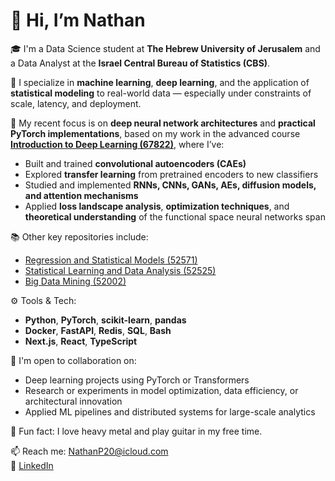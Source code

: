 # 👋 Hi, I’m Nathan

🎓 I'm a Data Science student at **The Hebrew University of Jerusalem** and a Data Analyst at the **Israel Central Bureau of Statistics (CBS)**.

🔬 I specialize in **machine learning**, **deep learning**, and the application of **statistical modeling** to real-world data — especially under constraints of scale, latency, and deployment.

🧠 My recent focus is on **deep neural network architectures** and **practical PyTorch implementations**, based on my work in the advanced course [**Introduction to Deep Learning (67822)**](https://github.com/NathanP23/Introduction-to-Deep-Learning-67822), where I’ve:
- Built and trained **convolutional autoencoders (CAEs)**
- Explored **transfer learning** from pretrained encoders to new classifiers
- Studied and implemented **RNNs, CNNs, GANs, AEs, diffusion models, and attention mechanisms**
- Applied **loss landscape analysis**, **optimization techniques**, and **theoretical understanding** of the functional space neural networks span

📚 Other key repositories include:
- [Regression and Statistical Models (52571)](https://github.com/NathanP23/Regression-and-Statistical-Models-52571)
- [Statistical Learning and Data Analysis (52525)](https://github.com/NathanP23/Statistical-Learning-and-Data-Analysis-52525)
- [Big Data Mining (52002)](https://github.com/NathanP23/Big-Data-Mining-52002)

⚙️ Tools & Tech:
- **Python**, **PyTorch**, **scikit-learn**, **pandas**
- **Docker**, **FastAPI**, **Redis**, **SQL**, **Bash**
- **Next.js**, **React**, **TypeScript**

🤝 I'm open to collaboration on:
- Deep learning projects using PyTorch or Transformers
- Research or experiments in model optimization, data efficiency, or architectural innovation
- Applied ML pipelines and distributed systems for large-scale analytics

🎸 Fun fact: I love heavy metal and play guitar in my free time.

📫 Reach me: NathanP20@icloud.com  
🔗 [LinkedIn](https://www.linkedin.com/in/nathan-p-6038282b0)

<!---
NathanP23/NathanP23 is a ✨ special ✨ repository because its `README.md` (this file) appears on your GitHub profile.
You can click the Preview link to take a look at your changes.
--->
